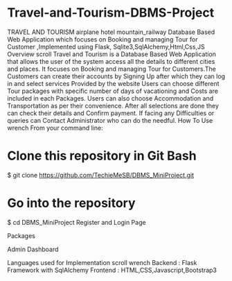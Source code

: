 # Travel-and-Tourism-DBMS-Project
TRAVEL AND TOURISM airplane hotel mountain_railway
Database Based Web Application which focuses on Booking and managing Tour for Customer ,Implemented using Flask, Sqlite3,SqlAlchemy,Html,Css,JS
Overview scroll
Travel and Tourism is a Database Based Web Application that allows the user of the system access all the details to different cities and places.
It focuses on Booking and managing Tour for Customers.The Customers can create their accounts by Signing Up after which they can log in and select services Provided by the website
Users can choose different Tour packages with specific number of days of vacationing and Costs are included in each Packages.
Users can also choose Accommodation and Transportation as per their convenience.
After all selections are done they can check their details and Confirm payment. If facing any Difficulties or queries can Contact Administrator who can do the needful.
How To Use wrench
From your command line:

# Clone this repository in Git Bash
$ git clone https://github.com/TechieMeSB/DBMS_MiniProject.git

# Go into the repository
$ cd DBMS_MiniProject
Register and Login Page
  

Packages
          

Admin Dashboard
  
  
Languages used for Implementation scroll wrench
Backend : Flask Framework with SqlAlchemy
Frontend : HTML,CSS,Javascript,Bootstrap3
    

